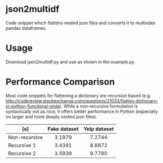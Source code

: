 # json2multidf
Code snippet which flattens nested json files and converts it to multindex pandas dataframes.

# Usage

Download json2multidf.py and use as shown in the example.py.

# Performance Comparison
Most code snippets for flattening a dictionary are recursion based (e.g. http://codereview.stackexchange.com/questions/21033/flatten-dictionary-in-python-functional-style).
While a non-recursive formulation is syntactically not as nice, it offers better performance in Python (especially on larger and more deeply nested json files).


| [s]           | Fake dataset | Yelp dataset  |
| ------------- |:------------:|:-------------:|
| Non-recursive | 3.1979       | 7.2744        |
| Recursive 1   | 3.4391       | 8.8872        |
| Recursive 2   | 3.5939       | 9.7790        |
